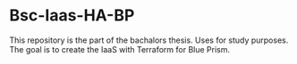 # Bsc-Iaas-HA-BP
This repository is the part of the bachalors thesis. Uses for study purposes. The goal is to create the IaaS with Terraform for Blue Prism. 
